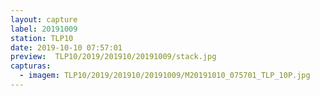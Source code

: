 ```yaml
---
layout: capture
label: 20191009
station: TLP10
date: 2019-10-10 07:57:01
preview:  TLP10/2019/201910/20191009/stack.jpg
capturas:
  - imagem: TLP10/2019/201910/20191009/M20191010_075701_TLP_10P.jpg
---
```


